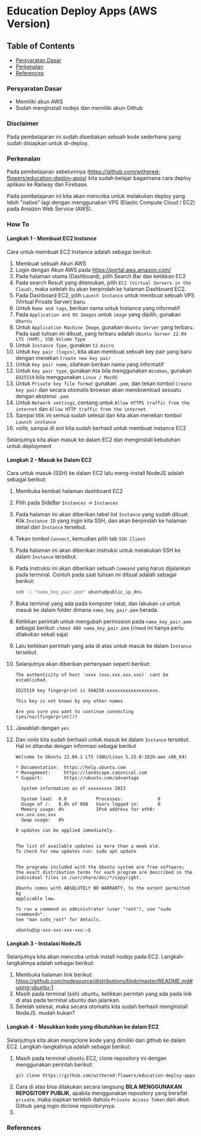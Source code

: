 # Education Deploy Apps (AWS Version)

## Table of Contents

- [Persyaratan Dasar](#persyaratan-dasar)
- [Perkenalan](#perkenalan)
- [References](#references)

### Persyaratan Dasar

- Memiliki akun AWS
- Sudah menginstall nodejs dan memiliki akun Github

### Disclaimer

Pada pembelajaran ini sudah disediakan sebuah kode sederhana yang sudah disiapkan untuk di-deploy.

### Perkenalan

Pada pembelajaran sebelumnya (https://github.com/withered-flowers/education-deploy-apps) kita sudah belajar bagaimana cara deploy aplikasi ke Railway dan Firebase.

Pada pembelajaran ini kita akan mencoba untuk melakukan deploy yang lebih "native" lagi dengan menggunakan VPS (Elastic Compute Cloud / EC2) pada Amazon Web Service (AWS).

### How To

#### Langkah 1 - Membuat EC2 Instance

Cara untuk membuat EC2 Instance adalah sebagai berikut:

1. Membuat sebuah Akun AWS
1. Login dengan Akun AWS pada https://portal.aws.amazon.com/
1. Pada halaman utama (Dashboard), pilih Search Bar dan ketikkan EC2
1. Pada search Result yang ditemukan, pilih `EC2 (Virtual Servers in the Cloud)`, maka setelah itu akan berpindah ke halaman Dashboard EC2.
1. Pada Dashboard EC2, pilih `Launch Instance` untuk membuat sebuah VPS (Virtual Private Server) baru.
1. Untuk `Name and tags`, berikan nama untuk Instance yang informatif
1. Pada `Application and OS Images` untuk `image` yang dipilih, gunakan `Ubuntu`
1. Untuk `Application Machine Image`, gunakan `Ubuntu Server` yang terbaru. Pada saat tulisan ini dibuat, yang terbaru adalah `Ubuntu Server 22.04 LTS (HVM), SSD Volume Type`
1. Untuk `Instance Type`, gunakan `t2.micro`
1. Untuk `Key pair (login)`, kita akan membuat sebuah key pair yang baru dengan menekan `Create new key pair`
1. Untuk `Key pair name`, silahkan berikan nama yang informatif
1. Untuk `Key pair type`, gunakan `RSA` bila menggunakan `Windows`, gunakan `ED25519` bila menggunakan `Linux / MacOS`
1. Untuk `Private key file format` gunakan `.pem`, dan tekan tombol `Create key pair` dan secara otomatis browser akan mendownload sesuatu dengan ekstensi `.pem`
1. Untuk `Network settings`, centang untuk `Allow HTTPS traffic from the internet` dan `Allow HTTP traffic from the internet`
1. Sampai titik ini semua sudah selesai dan kita akan menekan tombol `Launch instance`
1. _voila_, sampai di sini kita sudah berhasil untuk membuat instance EC2

Selanjutnya kita akan masuk ke dalam EC2 dan menginstall kebutuhan untuk deployment

#### Langkah 2 - Masuk ke Dalam EC2

Cara untuk masuk (SSH) ke dalam EC2 lalu meng-install NodeJS adalah sebagai berikut:

1. Membuka kembali halaman dashboard EC2
1. Pilih pada SideBar `Instances` -> `Instances`
1. Pada halaman ini akan diberikan tabel list `Instance` yang sudah dibuat. Klik `Instance ID` yang ingin kita SSH, dan akan berpindah ke halaman detail dari `Instance` tersebut.
1. Tekan tombol `Connect`, kemudian pilih tab `SSH Client`
1. Pada halaman ini akan diberikan instruksi untuk melakukan SSH ke dalam `Instance` tersebut.
1. Pada instruksi ini akan diberikan sebuah `Command` yang harus dijalankan pada terminal. Contoh pada saat tulisan ini dibuat adalah sebagai berikut:
   ```bash
   ssh -i "nama_key_pair.pem" ubuntu@public_ip_dns
   ```
1. Buka terminal yang ada pada komputer lokal, dan lakukan `cd` untuk masuk ke dalam folder dimana `nama_key_pair.pem` berada.
1. Ketikkan perintah untuk mengubah permission pada `nama_key_pair.pem` sebagai berikut: `chmod 400 nama_key_pair.pem` (`chmod` ini hanya perlu dilakukan sekali saja)
1. Lalu ketikkan perintah yang ada di atas untuk masuk ke dalam `Instance` tersebut.
1. Selanjutnya akan diberikan pertanyaan seperti berikut:

   ```
   The authenticity of host 'xxxx (xxx.xxx.xxx.xxx)' cant be established.

   ED25519 key fingerprint is SHA256:xxxxxxxxxxxxxxxxxxx.

   This key is not known by any other names

   Are you sure you want to continue connecting (yes/no/[fingerprint])?
   ```

1. Jawablah dengan `yes`
1. Dan _voila_ kita sudah berhasil untuk masuk ke dalam `Instance` tersebut. Hal ini ditandai dengan informasi sebagai berikut

   ```
   Welcome to Ubuntu 22.04.1 LTS (GNU/Linux 5.15.0-1026-aws x86_64)

   * Documentation:  https://help.ubuntu.com
   * Management:     https://landscape.canonical.com
   * Support:        https://ubuntu.com/advantage

     System information as of xxxxxxxxx 2023

     System load:  0.0           Processes:             0
     Usage of /:   0.0% of 0GB   Users logged in:       0
     Memory usage: 0%            IPv4 address for eth0: xxx.xxx.xxx.xxx
     Swap usage:   0%

   0 updates can be applied immediately.


   The list of available updates is more than a week old.
   To check for new updates run: sudo apt update


   The programs included with the Ubuntu system are free software;
   the exact distribution terms for each program are described in the
   individual files in /usr/share/doc/*/copyright.

   Ubuntu comes with ABSOLUTELY NO WARRANTY, to the extent permitted by
   applicable law.

   To run a command as administrator (user "root"), use "sudo <command>".
   See "man sudo_root" for details.

   ubuntu@ip-xxx-xxx-xxx-xxx:~$
   ```

#### Langkah 3 - Instalasi NodeJS

Selanjutnya kita akan mencoba untuk install nodejs pada EC2. Langkah-langkahnya adalah sebagai berikut:

1. Membuka halaman link berikut: https://github.com/nodesource/distributions/blob/master/README.md#using-ubuntu-1
1. Masih pada terminal (ssh) ubuntu, ketikkan perintah yang ada pada link di atas pada terminal ubuntu dan jalankan.
1. Setelah selesai, maka secara otomatis kita sudah berhasil menginstall NodeJS. mudah bukan?

#### Langkah 4 - Masukkan kode yang dibutuhkan ke dalam EC2

Selanjutnya kita akan mengclone kode yang dimiliki dari github ke dalam EC2. Langkah-langkahnya adalah sebagai berikut:

1. Masih pada terminal ubuntu EC2, clone repository ini dengan menggunakan perintah berikut:
   ```bash
   git clone https://github.com/withered-flowers/education-deploy-apps-aws.git
   ```
1. Cara di atas bisa dilakukan secara langsung **BILA MENGGUNAKAN REPOSITORY PUBLIK**, apabila menggunakan repository yang bersifat `private`, maka siapkan terlebih dahulu `Private Access Token` dari akun Github yang ingin diclone repositorynya.
1.

### References
